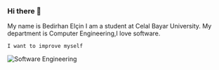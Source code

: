 ### Hi there 👋
My name is Bedirhan Elçin I am a student at Celal Bayar University. My department is Computer Engineering,I love software.

`I want to improve myself`

![Software Engineering](https://media.giphy.com/media/yAGIvCiwPJn5C/giphy.gif)



<!--
**BedirhanE/BedirhanE** is a ✨ _special_ ✨ repository because its `README.md` (this file) appears on your GitHub profile.

Here are some ideas to get you started:

- 🔭 I’m currently working on ...
- 🌱 I’m currently learning ...
- 👯 I’m looking to collaborate on ...
- 🤔 I’m looking for help with ...
- 💬 Ask me about ...
- 📫 How to reach me: ...
- 😄 Pronouns: ...
- ⚡ Fun fact: ...
-->
